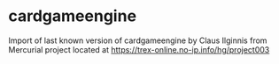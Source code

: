 # cardgameengine
Import of last known version of cardgameengine by Claus Ilginnis from Mercurial project located at https://trex-online.no-ip.info/hg/project003
